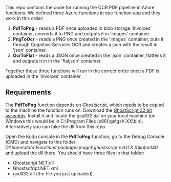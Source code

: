 This repo contains the code for running the OCR PDF pipeline in Azure functions.
We defined three Azure functions in one function app and they work in this order:
1. **PdfToPng** - reads a PDF once uploaded in blob storage 'invoices' container, converts it to PNG and outputs it in 'images' container.
2. **PngToOcr** - reads a PNG once created in the 'images' container, puts it through Cognitive Services OCR and creates a json with the result in 'json' container.
3. **OcrToFlat** - reads a JSON once created in the 'json' container, flattens it and outputs it in in the 'flatjson' container.

Together these three functions will run in the correct order once a PDF is uploaded in the 'invoices' container.

## Requirements ##
The **PdfToPng** function depends on *Ghostscript*, which needs to be copied to the machine the function runs on.
Download the [GhostScript 32 bit assembly](https://ghostscript.com/download/gsdnld.html). Install it and locate the *gsdll32.dlll* on your local machine (on Windows this would be in C:\Program Files (x86)\gs\gsX.XX\bin\).
Alternatively you can take the dll from this repo.

Open the Kudu console in the **PdfToPng** function, go to the Debug Console (CMD) and navigate to this folder:
*D:\home\data\Functions\packages\nuget\ghostscript.net\1.X.X\lib\net40* and upload the dll there.
You should have three files in that folder:
-  Ghostscript.NET.dll
-  Ghostscfript.NET.xml
-  gsdll32.dll (the file you just uploaded).

